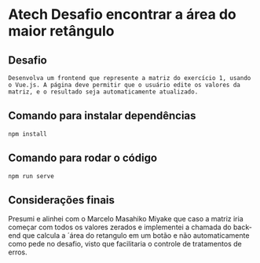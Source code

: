 # Atech Desafio encontrar a área do maior retângulo

## Desafio
```
Desenvolva um frontend que represente a matriz do exercício 1, usando o Vue.js. A página deve permitir que o usuário edite os valores da matriz, e o resultado seja automaticamente atualizado.
```

## Comando para instalar dependências
```
npm install
```

## Comando para rodar o código
```
npm run serve
```

## Considerações finais
Presumi e alinhei com o Marcelo Masahiko Miyake que caso a matriz iria começar com todos os valores zerados e implementei a chamada do back-end que calcula a ´área do retangulo em um botão e não automaticamente como pede no desafio, visto que facilitaria o controle de tratamentos de erros.
